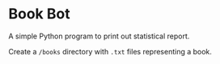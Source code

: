 # Book Bot
A simple Python program to print out statistical report.

Create a ``/books`` directory with ``.txt`` files representing a book.
